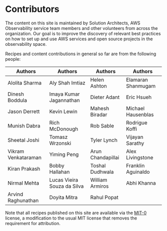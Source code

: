 # Contributors

The content on this site is maintained by Solution Architects, AWS Observability service team members and other volunteers from across the organization. Our goal is to improve the discovery of relevant best practices on how to set up and use AWS services and open source projects in the observability space.

Recipes and content contributions in general so far are from the following
people:

| Authors      | Authors                          | Authors               | Authors |
| ----------- | ------------------------------------ |--------------------|---------|
|   Alolita Sharma     |  Aly Shah Imtiaz|Helen Ashton | Elamaran Shanmugam |
 Dinesh Boddula | Imaya Kumar Jagannathan| Dieter Adant|  Eric Hsueh |
 |Jason Derrett|Kevin Lewin|Mahesh Biradar|Michael Hausenblas|
|Munish Dabra|Rich McDonough|Rob Sable|Rodrigue Koffi|
|Sheetal Joshi|Tomasz Wrzonski|Tyler Lynch|Vijayan Sarathy|
|Vikram Venkataraman|Yiming Peng|Arun Chandapillai| Alex Livingstone|
| Kiran Prakash| Bobby Hallahan| Toshal Dudhwala| Franklin Aguinaldo|
| Nirmal Mehta| Lucas Vieira Souza da Silva| William Armiros| Abhi Khanna|
| Arvind Raghunathan| Doyita Mitra | Rahul Popat|


Note that all recipes published on this site are available via the
[MIT-0][mit0] license, a modification to the usual MIT license
that removes the requirement for attribution.

[mit0]: https://github.com/aws/mit-0
